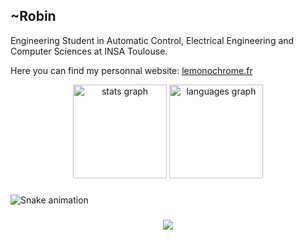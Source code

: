 ## ~Robin

Engineering Student in Automatic Control, Electrical Engineering and Computer Sciences at INSA Toulouse.

Here you can find my personnal website: [lemonochrome.fr](https://lemonochrome.fr/)

<div align="center">
  <img src="https://github-readme-stats.vercel.app/api?username=lemonochrme&hide_title=false&hide_rank=false&show_icons=true&include_all_commits=true&count_private=true&disable_animations=false&theme=dracula&locale=en&hide_border=false&order=1" height="150" alt="stats graph"  />
  <img src="https://github-readme-stats.vercel.app/api/top-langs?username=lemonochrme&locale=en&hide_title=false&layout=compact&card_width=320&langs_count=5&theme=dracula&hide_border=false&order=2" height="150" alt="languages graph"  />
</div>

###

<img src="https://raw.githubusercontent.com/lemonochrme/lemonochrme/output/snake.svg" alt="Snake animation" />

###

<div align="center">
  <img src="https://profile-counter.glitch.me/lemonochrme/count.svg?"  />
</div>

###
